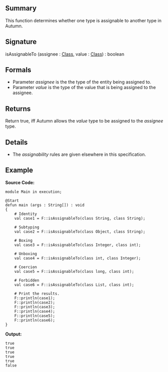 ## Summary

This function determines whether one type is assignable to another type in Autumn.

## Signature

isAssignableTo (assignee : [Class](https://docs.oracle.com/javase/7/docs/api/java/lang/Class.html), value : [Class](https://docs.oracle.com/javase/7/docs/api/java/lang/Class.html)) : boolean

## Formals

+ Parameter <i>assignee</i> is the the type of the entity being assigned to.
+ Parameter <i>value</i> is the type of the value that is being assigned to the assignee.

## Returns

Return true, iff Autumn allows the <i>value</i> type to be assigned to the <i>assignee</i> type.

## Details

+ The $assignability$ rules are given elsewhere in this specification.

## Example

**Source Code:**

```plain
module Main in execution;

@Start
defun main (args : String[]) : void
{
    # Identity
    val case1 = F::isAssignableTo(class String, class String);

    # Subtyping
    val case2 = F::isAssignableTo(class Object, class String);

    # Boxing
    val case3 = F::isAssignableTo(class Integer, class int);

    # Unboxing
    val case4 = F::isAssignableTo(class int, class Integer);

    # Coercion
    val case5 = F::isAssignableTo(class long, class int);

    # Forbidden
    val case6 = F::isAssignableTo(class List, class int);

    # Print the results. 
    F::println(case1);
    F::println(case2);
    F::println(case3);
    F::println(case4);
    F::println(case5);
    F::println(case6);
}
```

**Output:**

```plain
true
true
true
true
true
false
```

